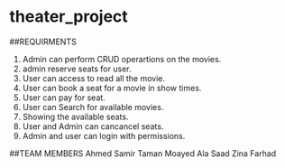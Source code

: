 # theater_project

##REQUIRMENTS
1. Admin can perform CRUD operartions on the movies.
2. admin reserve seats for user.
3. User can access to read all the movie.
4. User can book a seat for a movie in show times.
5. User can pay for seat.
6. User can Search for available movies.
7. Showing the available seats.
8. User and Admin can cancancel seats.
9. Admin and user can login with permissions.

##TEAM MEMBERS
Ahmed Samir
Taman Moayed
Ala Saad
Zina Farhad
